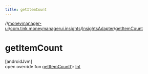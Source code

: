 ```yaml
---
title: getItemCount
---
```

//[moneymanager-ui](../../../index.html)/[com.tink.moneymanagerui.insights](../index.html)/[InsightsAdapter](index.html)/[getItemCount](get-item-count.html)



# getItemCount



[androidJvm]\
open override fun [getItemCount](get-item-count.html)(): [Int](https://kotlinlang.org/api/latest/jvm/stdlib/kotlin/-int/index.html)




